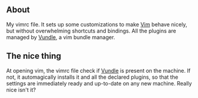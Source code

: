 ## About
My vimrc file.
It sets up some customizations to make [Vim] behave nicely,
but without overwhelming shortcuts and bindings.
All the plugins are managed by [Vundle], a vim bundle manager.

## The nice thing
At opening vim, the vimrc file check if [Vundle] is present on the machine.
If not, it automagically installs it and all the declared plugins, so
that the settings are immediately ready and up-to-date on any new machine.
Really nice isn't it?

[Vim]:http://vim.org
[Vundle]:http://github.com/gmarik/vundle
